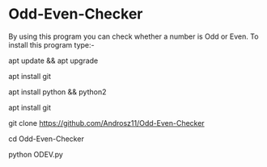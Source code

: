 # Odd-Even-Checker
By using this program you can check whether a number is Odd or Even.
To install this program type:-

apt update && apt upgrade 

apt install git

apt install python && python2

apt install git

git clone https://github.com/Androsz11/Odd-Even-Checker

cd Odd-Even-Checker

python ODEV.py
